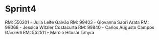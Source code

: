# Sprint4

RM: 550201 - Julia Leite Galvão
RM: 99403 - Giovanna Saori Arata
RM: 99068 - Jessica Witzler Costacurta
RM: 99840 - Carlos Augusto Campos Ganzerli
RM: 552511 - Marcio Hitoshi Tahyra
